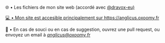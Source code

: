 🌐 • Les fichiers de mon site web (accordé avec <a href="https://github.com/dravox-eu">@dravox-eu)

💻 • Mon site est accesible principalement sur https://anglicus.oxoomy.fr

📂 • En cas de souci ou en cas de suggestion, ouvrez une pull request, ou envoyez un email à <I><a href="mailto:anglicus@oxoomy.fr">anglicus@oxoomy.fr</a></I>
